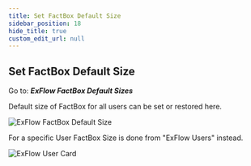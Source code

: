 ```yaml
---
title: Set FactBox Default Size
sidebar_position: 18
hide_title: true
custom_edit_url: null
---
```

## Set FactBox Default Size

Go to: ***ExFlow FactBox Default Sizes***

Default size of FactBox for all users can be set or restored here.

![ExFlow FactBox Default Size](@site/static/img/media/factbox-default-size-001.png)

For a specific User FactBox Size is done from "ExFlow Users" instead.

![ExFlow User Card](@site/static/img/media/exflow-user-008.png)
